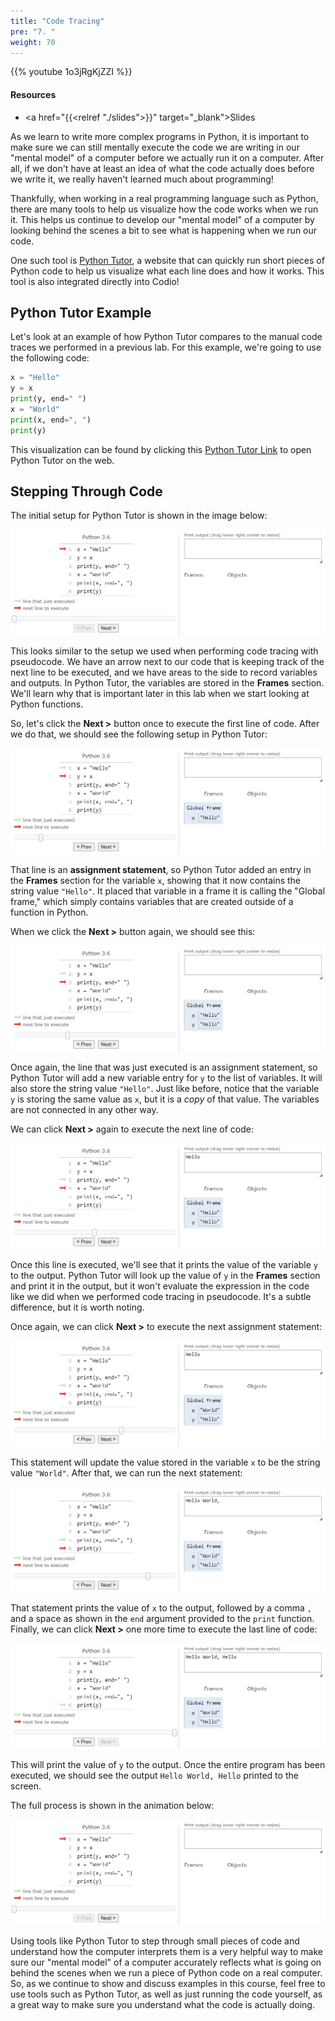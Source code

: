 ```yaml
---
title: "Code Tracing"
pre: "7. "
weight: 70
---
```


{{% youtube 1o3jRgKjZZI %}}

<!-- Video is good as-is? -->

#### Resources

* <a href="{{<relref "./slides">}}" target="_blank">Slides</a>

As we learn to write more complex programs in Python, it is important to make sure we can still mentally execute the code we are writing in our "mental model" of a computer before we actually run it on a computer. After all, if we don't have at least an idea of what the code actually does before we write it, we really haven't learned much about programming!

Thankfully, when working in a real programming language such as Python, there are many tools to help us visualize how the code works when we run it. This helps us continue to develop our "mental model" of a computer by looking behind the scenes a bit to see what is happening when we run our code. 

One such tool is [Python Tutor](https://pythontutor.com/), a website that can quickly run short pieces of Python code to help us visualize what each line does and how it works. This tool is also integrated directly into Codio!

## Python Tutor Example

Let's look at an example of how Python Tutor compares to the manual code traces we performed in a previous lab. For this example, we're going to use the following code:

```python
x = "Hello"
y = x
print(y, end=" ")
x = "World"
print(x, end=", ")
print(y)
```

This visualization can be found by clicking this [Python Tutor Link](https://pythontutor.com/visualize.html#code=x%20%3D%20%22Hello%22%0Ay%20%3D%20x%0Aprint%28y,%20end%3D%22%20%22%29%0Ax%20%3D%20%22World%22%0Aprint%28x,%20end%3D%22,%20%22%29%0Aprint%28y%29&cumulative=false&heapPrimitives=nevernest&mode=edit&origin=opt-frontend.js&py=3&rawInputLstJSON=%5B%5D&textReferences=false) to open Python Tutor on the web.

## Stepping Through Code

The initial setup for Python Tutor is shown in the image below:

![Python Tutor 1](/images/01/tutor1.png?classes=border,shadow)

This looks similar to the setup we used when performing code tracing with pseudocode. We have an arrow next to our code that is keeping track of the next line to be executed, and we have areas to the side to record variables and outputs. In Python Tutor, the variables are stored in the **Frames** section. We'll learn why that is important later in this lab when we start looking at Python functions. 

So, let's click the **Next >** button once to execute the first line of code. After we do that, we should see the following setup in Python Tutor:

![Python Tutor 2](/images/01/tutor2.png?classes=border,shadow)

That line is an **assignment statement**, so Python Tutor added an entry in the **Frames** section for the variable `x`, showing that it now contains the string value `"Hello"`. It placed that variable in a frame it is calling the "Global frame," which simply contains variables that are created outside of a function in Python.

When we click the **Next >** button again, we should see this:

![Python Tutor 3](/images/01/tutor3.png?classes=border,shadow)

Once again, the line that was just executed is an assignment statement, so Python Tutor will add a new variable entry for `y` to the list of variables. It will also store the string value `"Hello"`. Just like before, notice that the variable `y` is storing the same value as `x`, but it is a _copy_ of that value. The variables are not connected in any other way. 

We can click **Next >** again to execute the next line of code:

![Python Tutor 4](/images/01/tutor4.png?classes=border,shadow)

Once this line is executed, we'll see that it prints the value of the variable `y` to the output. Python Tutor will look up the value of `y` in the **Frames** section and print it in the output, but it won't evaluate the expression in the code like we did when we performed code tracing in pseudocode. It's a subtle difference, but it is worth noting.

Once again, we can click **Next >** to execute the next assignment statement:

![Python Tutor 5](/images/01/tutor5.png?classes=border,shadow)

This statement will update the value stored in the variable `x` to be the string value `"World"`. After that, we can run the next statement:

![Python Tutor 6](/images/01/tutor6.png?classes=border,shadow)

That statement prints the value of `x` to the output, followed by a comma `,` and a space as shown in the `end` argument provided to the `print` function. Finally, we can click **Next >** one more time to execute the last line of code:

![Python Tutor 7](/images/01/tutor7.png?classes=border,shadow)

This will print the value of `y` to the output. Once the entire program has been executed, we should see the output `Hello World, Hello` printed to the screen.

The full process is shown in the animation below:

![Python Tutor](/images/01/tutor.gif?classes=border,shadow)

Using tools like Python Tutor to step through small pieces of code and understand how the computer interprets them is a very helpful way to make sure our "mental model" of a computer accurately reflects what is going on behind the scenes when we run a piece of Python code on a real computer. So, as we continue to show and discuss examples in this course, feel free to use tools such as Python Tutor, as well as just running the code yourself, as a great way to make sure you understand what the code is actually doing.
